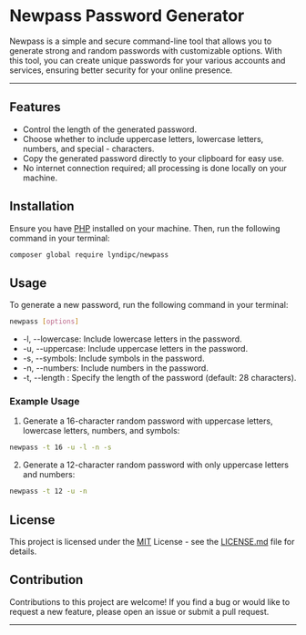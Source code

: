 
# Newpass Password Generator

Newpass is a simple and secure command-line tool that allows you to generate strong and random passwords with customizable options. With this tool, you can create unique passwords for your various accounts and services, ensuring better security for your online presence.

***

## Features

- Control the length of the generated password.
- Choose whether to include uppercase letters, lowercase letters, numbers, and special - characters.
- Copy the generated password directly to your clipboard for easy use.
- No internet connection required; all processing is done locally on your machine.

## Installation

Ensure you have [PHP](https://www.php.net/downloads.php) installed on your machine. Then, run the following command in your terminal:

```bash
composer global require lyndipc/newpass
```

## Usage

To generate a new password, run the following command in your terminal:

```bash
newpass [options]
```

- -l, --lowercase: Include lowercase letters in the password.
- -u, --uppercase: Include uppercase letters in the password.
- -s, --symbols: Include symbols in the password.
- -n, --numbers: Include numbers in the password.
- -t, --length <int>: Specify the length of the password (default: 28 characters).

### Example Usage

1. Generate a 16-character random password with uppercase letters, lowercase letters, numbers, and symbols:

```bash
newpass -t 16 -u -l -n -s
```

2. Generate a 12-character random password with only uppercase letters and numbers:

```bash
newpass -t 12 -u -n
```

## License

This project is licensed under the [MIT](https://choosealicense.com/licenses/mit/) License - see the [LICENSE.md](LICENSE.md) file for details.

## Contribution

Contributions to this project are welcome! If you find a bug or would like to request a new feature, please open an issue or submit a pull request.

***
